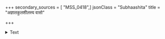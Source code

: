 +++
secondary_sources = [ "MSS_0418",]
jsonClass = "Subhaashita"
title = "अज्ञातकुलशीलस्य वासो"

+++

<details><summary>Text</summary>

अज्ञातकुलशीलस्य वासो देयो न कस्यचित्।  
मार्जारस्य हि दोषेण हतो गृध्रो जरद्गवः॥
</details>
